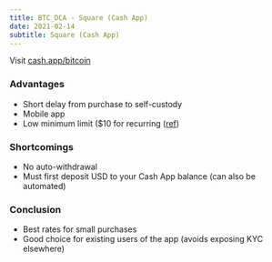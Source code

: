 ```yaml
---
title: BTC_DCA - Square (Cash App)
date: 2021-02-14
subtitle: Square (Cash App)
---
```


Visit [cash.app/bitcoin](https://cash.app/bitcoin)

### Advantages
  - Short delay from purchase to self-custody
  - Mobile app
  - Low minimum limit ($10 for recurring ([ref](https://cash.app/help/us/en-us/3109-schedule-automatic-purchases))

### Shortcomings
  - No auto-withdrawal
  - Must first deposit USD to your Cash App balance (can also be automated)

### Conclusion
  - Best rates for small purchases
  - Good choice for existing users of the app (avoids exposing KYC elsewhere)
